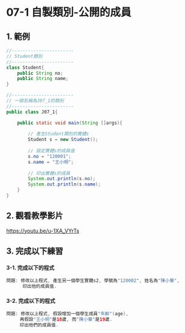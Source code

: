 # 07-1 自製類別-公開的成員

## 1. 範例
``` java
//-----------------------
// Student類別
//-----------------------
class Student{
    public String no;
    public String name;
}

//-----------------------
// 一個名稱為J07_1的類別
//-----------------------
public class J07_1{

    public static void main(String []args){
        
        // 產生Student類別的實體s
        Student s = new Student();
    	
        // 設定實體s的成員值
        s.no = "120001";
        s.name = "王小明";
    	
        // 印出實體s的成員
        System.out.println(s.no);
        System.out.println(s.name);   
    }
}
``` 

## 2. 觀看教學影片
https://youtu.be/u-1XA_VYrTs


## 3. 完成以下練習


#### 3-1. 完成以下的程式

``` java
問題: 修改以上程式, 產生另一個學生實體s2, 學號為"120002", 姓名為"陳小華", 
      印出他的成員值.
```

#### 3-2. 完成以下的程式

``` java
問題: 修改以上程式, 假設增加一個學生成員"年齡"(age), 
     再假設"王小明"是18歲, 而"陳小華"是19歲.
     印出他們的成員值.
```
